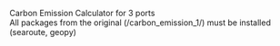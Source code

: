 Carbon Emission Calculator for 3 ports  
All packages from the original (/carbon_emission_1/) must be installed (searoute, geopy)  
